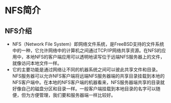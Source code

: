 

# NFS简介


## NFS介绍
* NFS（Network File System）即网络文件系统，是FreeBSD支持的文件系统中的一种，它允许网络中的计算机之间通过TCP/IP网络共享资源。在NFS的应用中，本地NFS的客户端应用可以透明地读写位于远端NFS服务器上的文件，就像访问本地文件一样。    
* 它的主要功能是通过网络让不同的机器系统之间可以彼此共享文件和目录。NFS服务器可以允许NFS客户端将远端NFS服务器端的共享目录挂载到本地的NFS客户端中。在本地的NFS客户端的机器看来，NFS服务器端共享的目录就好像自己的磁盘分区和目录一样。一般客户端挂载到本地目录的名字可以随便，但为方便管理，我们要和服务器端一样比较好。

